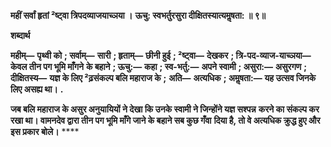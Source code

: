 **महीं सर्वां हृतां ²ष्ट्वा त्रिपदव्याजयाच्ञया ।** **ऊचु: स्वभर्तुरसुरा दीक्षितस्यात्यमॢषता: ॥ ९॥** 

**शब्दार्थ** 

**महीम्—** **पृथ्वी को** **; सर्वाम्—** **सारी** **; हृताम्—** **छीनी हुई** **; ²ष्ट्वा—** **देखकर** **; त्रि-पद-व्याज-याच्ञया—** **केवल तीन पग भूमि माँगने** **के बहाने** **; ऊचु:—** **कहा** **; स्व-भर्तु:—** **अपने स्वामी** **; असुरा:—** **असुरगण** **; दीक्षितस्य—** **यज्ञ के लिए ²ढ़संकल्प बलि महाराज के** **;** **अति—** **अत्यधिक** **; अमॢषता:—** **यह उत्सव जिनके लिए असह्य था।** **.** 

**जब बलि महाराज के असुर अनुयायियों ने देखा कि उनके स्वामी ने जिन्होंने यज्ञ सश्पन्न** **करने का संकल्प कर रखा था। वामनदेव द्वारा तीन पग भूमि माँगे जाने के बहाने सब कुछ गँवा** **दिया है, तो वे अत्यधिक क्रुद्ध हुए और इस प्रकार बोले।** **** 